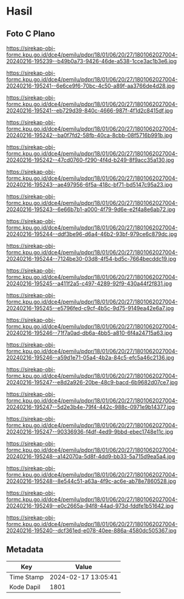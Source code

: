 # Hasil

## Foto C Plano

https://sirekap-obj-formc.kpu.go.id/dce4/pemilu/pdpr/18/01/06/20/27/1801062027004-20240216-195239--b49b0a73-9426-46de-a538-1cce3ac1b3e6.jpg

https://sirekap-obj-formc.kpu.go.id/dce4/pemilu/pdpr/18/01/06/20/27/1801062027004-20240216-195241--6e6ce9f6-70bc-4c50-a89f-aa3766de4d28.jpg

https://sirekap-obj-formc.kpu.go.id/dce4/pemilu/pdpr/18/01/06/20/27/1801062027004-20240216-195241--eb729d39-840c-4666-987f-4f1d2c8415df.jpg

https://sirekap-obj-formc.kpu.go.id/dce4/pemilu/pdpr/18/01/06/20/27/1801062027004-20240216-195242--ba0f7fd2-58fb-40ca-8cbb-08f5716b991b.jpg

https://sirekap-obj-formc.kpu.go.id/dce4/pemilu/pdpr/18/01/06/20/27/1801062027004-20240216-195242--47cd0760-f290-4f4d-b249-8f9acc35a130.jpg

https://sirekap-obj-formc.kpu.go.id/dce4/pemilu/pdpr/18/01/06/20/27/1801062027004-20240216-195243--ae497956-6f5a-418c-bf71-bd5147c95a23.jpg

https://sirekap-obj-formc.kpu.go.id/dce4/pemilu/pdpr/18/01/06/20/27/1801062027004-20240216-195243--6e66b7b1-a000-4f79-9d6e-e2f4a8e6ab72.jpg

https://sirekap-obj-formc.kpu.go.id/dce4/pemilu/pdpr/18/01/06/20/27/1801062027004-20240216-195244--ddf3be96-d6a4-46b2-93bf-979ce6c879dc.jpg

https://sirekap-obj-formc.kpu.go.id/dce4/pemilu/pdpr/18/01/06/20/27/1801062027004-20240216-195244--7124be30-03d8-4f54-bd5c-7664becddc19.jpg

https://sirekap-obj-formc.kpu.go.id/dce4/pemilu/pdpr/18/01/06/20/27/1801062027004-20240216-195245--a411f2a5-c497-4289-92f9-430a44f2f831.jpg

https://sirekap-obj-formc.kpu.go.id/dce4/pemilu/pdpr/18/01/06/20/27/1801062027004-20240216-195245--e5796fed-c9cf-4b5c-9d75-9149ea42e6a7.jpg

https://sirekap-obj-formc.kpu.go.id/dce4/pemilu/pdpr/18/01/06/20/27/1801062027004-20240216-195246--71f7a0ad-db6a-4bb5-a810-6f4a24715a63.jpg

https://sirekap-obj-formc.kpu.go.id/dce4/pemilu/pdpr/18/01/06/20/27/1801062027004-20240216-195246--a59d1e71-05a4-4b2a-84c5-efc5a46c2136.jpg

https://sirekap-obj-formc.kpu.go.id/dce4/pemilu/pdpr/18/01/06/20/27/1801062027004-20240216-195247--e8d2a926-20be-48c9-bacd-6b9682d07ce7.jpg

https://sirekap-obj-formc.kpu.go.id/dce4/pemilu/pdpr/18/01/06/20/27/1801062027004-20240216-195247--5d2e3b4e-79f4-442c-988c-0971e9b14377.jpg

https://sirekap-obj-formc.kpu.go.id/dce4/pemilu/pdpr/18/01/06/20/27/1801062027004-20240216-195247--90336936-f4df-4ed9-9bbd-ebec1748e11c.jpg

https://sirekap-obj-formc.kpu.go.id/dce4/pemilu/pdpr/18/01/06/20/27/1801062027004-20240216-195248--a142070a-5d8f-4dd9-bb33-5a715d9ea5a4.jpg

https://sirekap-obj-formc.kpu.go.id/dce4/pemilu/pdpr/18/01/06/20/27/1801062027004-20240216-195248--8e544c51-a63a-4f9c-ac6e-ab78e7860528.jpg

https://sirekap-obj-formc.kpu.go.id/dce4/pemilu/pdpr/18/01/06/20/27/1801062027004-20240216-195249--e0c2665a-94f8-44ad-973d-fddfe1b51642.jpg

https://sirekap-obj-formc.kpu.go.id/dce4/pemilu/pdpr/18/01/06/20/27/1801062027004-20240216-195240--dcf361ed-e078-40ee-886a-4580dc505367.jpg


## Metadata

| Key        | Value               |
| ---------- | ------------------- |
| Time Stamp | 2024-02-17 13:05:41 |
| Kode Dapil | 1801                |



